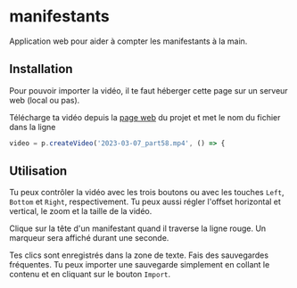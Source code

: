 # manifestants

Application web pour aider à compter les manifestants à la main.

## Installation

Pour pouvoir importer la vidéo, il te faut héberger cette page sur un serveur web (local ou pas).

Télécharge ta vidéo depuis la [page web](https://www.irif.fr/~charbit/ComptageManifs/Comptage.html) du projet et met le nom du fichier dans la ligne

```javascript
video = p.createVideo('2023-03-07_part58.mp4', () => {
```

## Utilisation

Tu peux contrôler la vidéo avec les trois boutons ou avec les touches `Left`, `Bottom` et `Right`, respectivement. Tu peux aussi régler l'offset horizontal et vertical, le zoom et la taille de la vidéo.

Clique sur la tête d'un manifestant quand il traverse la ligne rouge. Un marqueur sera affiché durant une seconde.

Tes clics sont enregistrés dans la zone de texte. Fais des sauvegardes fréquentes. Tu peux importer une sauvegarde simplement en collant le contenu et en cliquant sur le bouton `Import`.
